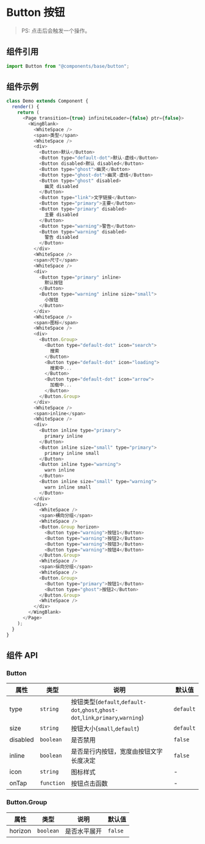 # Button 按钮

> PS: 点击后会触发一个操作。

## 组件引用

```js
import Button from "@components/base/button";
```

## 组件示例

<!--DemoStart-->

```js
class Demo extends Component {
  render() {
    return (
      <Page transition={true} infiniteLoader={false} ptr={false}>
        <WingBlank>
          <WhiteSpace />
          <span>类型</span>
          <WhiteSpace />
          <div>
            <Button>默认</Button>
            <Button type="default-dot">默认-虚线</Button>
            <Button disabled>默认 disabled</Button>
            <Button type="ghost">幽灵</Button>
            <Button type="ghost-dot">幽灵-虚线</Button>
            <Button type="ghost" disabled>
              幽灵 disabled
            </Button>
            <Button type="link">文字链接</Button>
            <Button type="primary">主要</Button>
            <Button type="primary" disabled>
              主要 disabled
            </Button>
            <Button type="warning">警告</Button>
            <Button type="warning" disabled>
              警告 disabled
            </Button>
          </div>
          <WhiteSpace />
          <span>尺寸</span>
          <WhiteSpace />
          <div>
            <Button type="primary" inline>
              默认按钮
            </Button>
            <Button type="warning" inline size="small">
              小按钮
            </Button>
          </div>
          <WhiteSpace />
          <span>图标</span>
          <WhiteSpace />
          <div>
            <Button.Group>
              <Button type="default-dot" icon="search">
                搜索
              </Button>
              <Button type="default-dot" icon="loading">
                搜索中...
              </Button>
              <Button type="default-dot" icon="arrow">
                加载中...
              </Button>
            </Button.Group>
          </div>
          <WhiteSpace />
          <span>inline</span>
          <WhiteSpace />
          <div>
            <Button inline type="primary">
              primary inline
            </Button>
            <Button inline size="small" type="primary">
              primary inline small
            </Button>
            <Button inline type="warning">
              warn inline
            </Button>
            <Button inline size="small" type="warning">
              warn inline small
            </Button>
          </div>
          <div>
            <WhiteSpace />
            <span>横向分组</span>
            <WhiteSpace />
            <Button.Group horizon>
              <Button type="warning">按钮1</Button>
              <Button type="warning">按钮2</Button>
              <Button type="warning">按钮3</Button>
              <Button type="warning">按钮4</Button>
            </Button.Group>
            <WhiteSpace />
            <span>纵向分组</span>
            <WhiteSpace />
            <Button.Group>
              <Button type="primary">按钮1</Button>
              <Button type="ghost">按钮2</Button>
            </Button.Group>
            <WhiteSpace />
          </div>
        </WingBlank>
      </Page>
    );
  }
}
```

<!--End-->

## 组件 API

### Button

| 属性     | 类型       | 说明                                                                             | 默认值    |
| -------- | ---------- | -------------------------------------------------------------------------------- | --------- |
| type     | `string`   | 按钮类型(`default`,`default-dot`,`ghost`,`ghost-dot`,`link`,`primary`,`warning`) | `default` |
| size     | `string`   | 按钮大小(`small`,`default`)                                                      | `default` |
| disabled | `boolean`  | 是否禁用                                                                         | `false`   |
| inline   | `boolean`  | 是否是行内按钮，宽度由按钮文字长度决定                                           | `false`   |
| icon     | `string`   | 图标样式                                                                         | -         |
| onTap    | `function` | 按钮点击函数                                                                     | -         |

### Button.Group

| 属性    | 类型      | 说明         | 默认值  |
| ------- | --------- | ------------ | ------- |
| horizon | `boolean` | 是否水平展开 | `false` |
